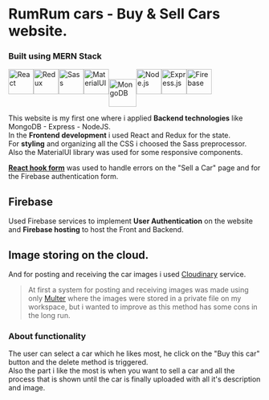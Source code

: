 # RumRum cars - Buy & Sell Cars website.

### Built using MERN Stack


<div style="display: flex;">
<img src="https://raw.githubusercontent.com/Lautaroef/portfolio/c2dfd0e0f764bbac8dad4cb7b91779f6e68c0113/src/images/technologies-svg/react-js.svg" alt="React" width=50 />
<img src="https://raw.githubusercontent.com/Lautaroef/portfolio/c2dfd0e0f764bbac8dad4cb7b91779f6e68c0113/src/images/technologies-svg/redux.svg" alt="Redux" width=50 />
<img src="https://raw.githubusercontent.com/Lautaroef/portfolio/c2dfd0e0f764bbac8dad4cb7b91779f6e68c0113/src/images/technologies-svg/sass.svg" alt="Sass" width=50 />
<img src="https://raw.githubusercontent.com/Lautaroef/portfolio/c2dfd0e0f764bbac8dad4cb7b91779f6e68c0113/src/images/technologies-svg/material-ui.svg" alt="MaterialUI" height=50/>
<img src="https://raw.githubusercontent.com/Lautaroef/portfolio/c2dfd0e0f764bbac8dad4cb7b91779f6e68c0113/src/images/technologies-svg/mongodb.svg" alt="MongoDB" width=55 style="margin-top: 20px;"/>
<img src="https://raw.githubusercontent.com/Lautaroef/portfolio/c2dfd0e0f764bbac8dad4cb7b91779f6e68c0113/src/images/technologies-svg/node-js.svg" alt="Node.js" height=50/>
<img src="https://raw.githubusercontent.com/Lautaroef/portfolio/c2dfd0e0f764bbac8dad4cb7b91779f6e68c0113/src/images/technologies-svg/express.svg" alt="Express.js" height=50/>
<img src="https://raw.githubusercontent.com/Lautaroef/portfolio/75fd78e851b20caec56970a836eccd83cc39ce92/src/images/technologies-svg/firebase.svg" alt="Firebase" height=50/> 
<br/><br/>
</div>

This website is my first one where i applied **Backend technologies** like MongoDB - Express - NodeJS.<br/>
In the **Frontend development** i used React and Redux for the state.<br/>
For **styling** and organizing all the CSS i choosed the Sass preprocessor. Also the MaterialUI library was used for some responsive components.

[**React hook form**](https://react-hook-form.com/ "React Hook Form website") was used to handle errors on the "Sell a Car" page and for the Firebase authentication form.

## Firebase
Used Firebase services to implement **User Authentication** on the website and **Firebase hosting** to host the Front and Backend.

## Image storing on the cloud.
And for posting and receiving the car images i used [Cloudinary](https://cloudinary.com/ "Cloudinary website") service.
> At first a system for posting and receiving images was made using only [Multer](https://github.com/expressjs/multer "Multer website") where the images were stored in a private file on my workspace, but i wanted to improve as this method has some cons in the long run.

### About functionality
The user can select a car which he likes most, he click on the "Buy this car" button and the delete method is triggered.<br/>
Also the part i like the most is when you want to sell a car and all the process that is shown until the car is finally uploaded with all it's description and image.

